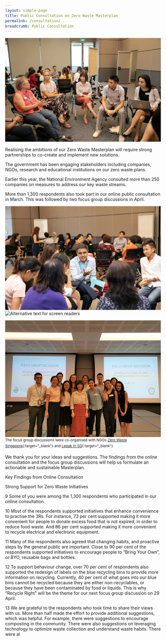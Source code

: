 ```yaml
---
layout: simple-page
title: Public Consultation on Zero Waste Masterplan
permalink: /consultation/
breadcrumb: Public Consultation
---
```


![photo of focus group discussions](/images/fdg1.jpg)

Realising the ambitions of our Zero Waste Masterplan will require strong partnerships to co-create and implement new solutions. 

The government has been engaging stakeholders including companies, NGOs, research and educational institutions on our zero waste plans.  

Earlier this year, the National Environment Agency consulted more than 250 companies on measures to address our key waste streams.  

More than 1,300 respondents also took part in our online public consultation in March. This was followed by two focus group discussions in April.

![Alternative text for screen readers](/images/fdg2.jpg)
![Alternative text for screen readers](/images/fdg4.jpg)

![Alternative text for screen readers](/images/fgd5.jpg)
<sup>The focus group discussions were co-organised with NGOs [Zero Waste Singapore](https://www.facebook.com/zerowastesg/){:target="_blank"} and [Lepak In SG](https://www.facebook.com/lepakinsg/){:target="_blank"}</sup>

We thank you for your ideas and suggestions. The findings from the online consultation and the focus group discussions will help us formulate an actionable and sustainable Masterplan.



Key Findings from Online Consultation 

Strong Support for Zero Waste Initiatives

 

9          Some of you were among the 1,300 respondents who participated in our online consultation.
 

10        Most of the respondents supported initiatives that enhance convenience to practise the 3Rs. For instance, 73 per cent supported making it more convenient for people to donate excess food that is not expired, in order to reduce food waste. And 86 per cent supported making it more convenient to recycle electrical and electronic equipment.

 

11        Many of the respondents also agreed that changing habits, and proactive steps by the general public are important. Close to 90 per cent of the respondents supported initiatives to encourage people to “Bring Your Own”, or BYO, reusable bags and bottles.

 

12        To support behaviour change, over 70 per cent of respondents also supported the redesign of labels on the blue recycling bins to provide more information on recycling. Currently, 40 per cent of what goes into our blue bins cannot be recycled because they are either non-recyclables, or because they have been contaminated by food or liquids. This is why “Recycle Right” will be the theme for our next focus group discussion on 29 April.

 

13        We are grateful to the respondents who took time to share their views with us. More than half made the effort to provide additional suggestions, which was helpful. For example, there were suggestions to encourage composting in the community. There were also suggestions on leveraging technology to optimize waste collection and understand waste habits. There were al

